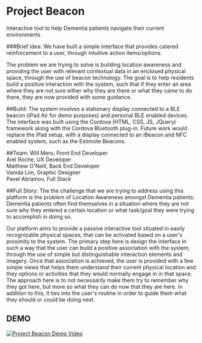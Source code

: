 # Project Beacon
Interactive tool to help Dementia patients navigate their current environments

###Brief idea:
We have built a simple interface that provides catered reinforcement to a user, through intuitive action items/options.

The problem we are trying to solve is building location awareness and providing the user with relevant contextual data in an enclosed physical space, through the use of beacon technology. The goal is to help residents build a positive interaction with the system, such that if they enter an area where they are not sure either why they are there or what they came to do there, they are now provided with some guidance.

##Build: 
The system involves a stationary display connected to a BLE beacon (iPad Air for demo purposes) and personal BLE enabled devices. The interface was built using the Cordova (HTML, CSS, JS, JQuery) framework along with the Cordova Bluetooth plug-in. Future work would replace the iPad setup, with a display connected to an iBeacon and NFC enabled system, such as the Estimote Beacons.

##Team:
Will Mero, Front End Developer <br>
Arel Roche, UX Developer <br>
Matthew O'Neill, Back End Developer <br>
Vanida Lim, Graphic Designer <br>
Pavel Abramov, Full Stack <br>

##Full Story:
The the challenge that we are trying to address using this platform is the problem of Location Awareness amongst Dementia patients. Dementia patients often find themselves in a situation where they are not sure why they entered a certain location or what task/goal they were trying to accomplish in doing so.

Our platform aims to provide a passive interactive tool situated in easily recognizable physical spaces, that can be activated based on a user's proximity to the system. The primary step here is design the interface in such a way that the user can build a positive association with the system, through the use of simple but distinguishable interaction elements and imagery. Once that association is achieved, the user is provided with a few simple views that helps them understand their current physical location and they options or activities that they would normally engage in in that space. The approach here is to not necessarily make them try to remember why they got here, but more so what they can do now that they are here. In addition to this, it ties into the user's routine in order to guide them what they should or could be doing next.

## DEMO
[![Project Beacon Demo Video](https://img.youtube.com/vi/wa0x2T7yark/0.jpg)](https://www.youtube.com/watch?v=wa0x2T7yark)